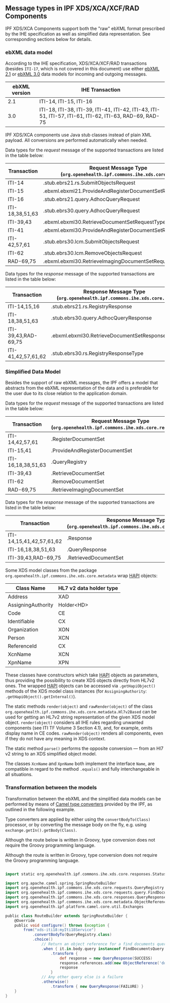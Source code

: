 ## Message types in IPF XDS/XCA/XCF/RAD Components

IPF XDS/XCA Components support both the "raw" ebXML format prescribed by the IHE specification as well as simplified data representation.
See corresponding sections below for details.

### ebXML data model

According to the IHE specification, XDS/XCA/XCF/RAD transactions (besides `ITI-17`, which is not covered in this document)
use either [ebXML 2.1](http://www.oasis-open.org/committees/regrep/documents/2.1/) or
[ebXML 3.0](http://www.oasis-open.org/committees/regrep/documents/3.0/) data models for incoming and outgoing messages.

| ebXML version | IHE Transaction
|---------------|-----------------------------------------------------
| 2.1           | ITI-14, ITI-15, ITI-16
| 3.0           | ITI-18, ITI-38, ITI-39, ITI-41, ITI-42, ITI-43, ITI-51, ITI-57, ITI-61, ITI-62, ITI-63, RAD-69, RAD-75

IPF XDS/XCA components use Java stub classes instead of plain XML payload. All conversions are performed automatically when needed.


Data types for the *request* message of the supported transactions are listed in the table below:

| Transaction      | Request Message Type (`org.openehealth.ipf.commons.ihe.xds.core...`)
|------------------|--------------------------------------------------------------------------------------------------
| ITI-14 	       | .stub.ebrs21.rs.SubmitObjectsRequest
| ITI-15 	       | .ebxml.ebxml21.ProvideAndRegisterDocumentSetRequestType
| ITI-16 	       | .stub.ebrs21.query.AdhocQueryRequest
| ITI-18,38,51,63  | .stub.ebrs30.query.AdhocQueryRequest
| ITI-39,43 	   | .ebxml.ebxml30.RetrieveDocumentSetRequestType
| ITI-41 	       | .ebxml.ebxml30.ProvideAndRegisterDocumentSetRequestType
| ITI-42,57,61 	   | .stub.ebrs30.lcm.SubmitObjectsRequest
| ITI-62 	       | .stub.ebrs30.lcm.RemoveObjectsRequest
| RAD-69,75 	   | .ebxml.ebxml30.RetrieveImagingDocumentSetRequestType


Data types for the *response* message of the supported transactions are listed in the table below:

| Transaction         | Response Message Type (`org.openehealth.ipf.commons.ihe.xds.core...`)
|---------------------|--------------------------------------------------------------------------------------------------
| ITI-14,15,16        | .stub.ebrs21.rs.RegistryResponse
| ITI-18,38,51,63     | .stub.ebrs30.query.AdhocQueryResponse
| ITI-39,43,RAD-69,75 | .ebxml.ebxml30.RetrieveDocumentSetResponseType
| ITI-41,42,57,61,62  | .stub.ebrs30.rs.RegistryResponseType


### Simplified Data Model

Besides the support of raw ebXML messages, the IPF offers a model that abstracts from the ebXML representation of the data
and is preferable for the user due to its close relation to the application domain.

Data types for the *request* message of the supported transactions are listed in the table below:

| Transaction        | Request Message Type (`org.openehealth.ipf.commons.ihe.xds.core.requests...`)
|--------------------|--------------------------------------------------------------------------------------------------
| ITI-14,42,57,61    | .RegisterDocumentSet
| ITI-15,41          | .ProvideAndRegisterDocumentSet
| ITI-16,18,38,51,63 | .QueryRegistry
| ITI-39,43 	     | .RetrieveDocumentSet
| ITI-62 	         | .RemoveDocumentSet
| RAD-69,75 	     | .RetrieveImagingDocumentSet

Data types for the *response* message of the supported transactions are listed in the table below:

| Transaction              | Response Message Type (`org.openehealth.ipf.commons.ihe.xds.core.responses...`)
|--------------------------|--------------------------------------------------------------------------------------------------
| ITI-14,15,41,42,57,61,62 | .Response
| ITI-16,18,38,51,63       | .QueryResponse
| ITI-39,43,RAD-69,75      | .RetrievedDocumentSet

Some XDS model classes from the package `org.openehealth.ipf.commons.ihe.xds.core.metadata` wrap [HAPI] objects:

| Class Name         | HL7 v2 data holder type
|--------------------|------------------------------
| Address            | XAD
| AssigningAuthority | Holder&lt;HD&gt;
| Code               | CE
| Identifiable       | CX
| Organization       | XON
| Person             | XCN
| ReferenceId        | CX
| XcnName            | XCN
| XpnName            | XPN

These classes have constructors which take [HAPI] objects as parameters, thus providing the possibility to create XDS objects
directly from HL7v2 ones. The wrapped [HAPI] objects can be accessed via `.getHapiObject()` methods of the XDS model class instances
(for `AssigningAuthority`: `.getHapiObject().getInternal()`).

The static methods `render(object)` and `rawRender(object)` of the class `org.openehealth.ipf.commons.ihe.xds.core.metadata.Hl7v2Based`
can be used for getting an HL7v2 string representation of the given XDS model object.
`render(object)` considers all IHE rules regarding unwanted components (see ITI TF Volume 3 Section 4.1), and, for example,
omits display name in CE codes. `rawRender(object)` renders all components, even if they do not have any meaning in XDS context.

The static method `parse()` performs the opposite conversion — from an Hl7 v2 string to an XDS simplified object model.

The classes `XcnName` and `XpnName` both implement the interface `Name`, are compatible in regard to the method `.equals()`
and fully interchangeable in all situations.


### Transformation between the models

Transformation between the ebXML and the simplified data models can be performed by means of
[Camel type converters](http://camel.apache.org/type-converter.html) provided by the IPF, as outlined in the following example.

Type converters are applied by either using the `convertBodyTo(Class)` processor, or by converting the message body on the fly,
e.g. using `exchange.getIn().getBody(Class)`.

Although the route below is written in Groovy, type conversion does not require the Groovy programming language.

Although the route is written in Groovy, type conversion does not require the Groovy programming language.

```groovy

import static org.openehealth.ipf.commons.ihe.xds.core.responses.Status.*

import org.apache.camel.spring.SpringRouteBuilder
import org.openehealth.ipf.commons.ihe.xds.core.requests.QueryRegistry
import org.openehealth.ipf.commons.ihe.xds.core.requests.query.FindDocumentsQuery
import org.openehealth.ipf.commons.ihe.xds.core.responses.QueryResponse
import org.openehealth.ipf.commons.ihe.xds.core.metadata.ObjectReference
import org.openehealth.ipf.platform.camel.core.util.Exchanges

public class RouteBuilder extends SpringRouteBuilder {
    @Override
    public void configure() throws Exception {
        from("xds-iti18:myIti18Service")
            .convertBodyTo(QueryRegistry.class)
            .choice()
                // Return an object reference for a find documents query
                .when { it.in.body.query instanceof FindDocumentsQuery }
                    .transform {
                        def response = new QueryResponse(SUCCESS)
                        response.references.add(new ObjectReference('document01'))
                        response
                    }
                // Any other query else is a failure
                .otherwise()
                    .transform { new QueryResponse(FAILURE) }
    }
}

```

[HAPI]: http://hl7api.sourceforge.net